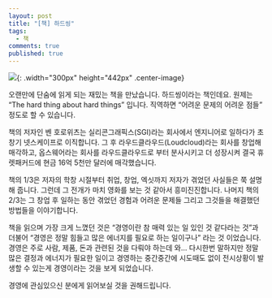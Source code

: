 ```yaml
---
layout: post
title: "[책] 하드씽"
tags: 
  - 책
comments: true
published: true
---
```


![](https://lh3.googleusercontent.com/enaXi28U1HY47kqRq08bl0lyZ18IU8Aoyhqb6RX6VLUlnRmDrWRfMw51wgtTO0gnP2tyWqsHDatzLel5Bg3keXD-c_ScRI3V_v5yp3H5bp6Cu-1ts2ySWWvNvxXYiA0IUdW0gd2ZkE5YIZ1TrpYvghv6xAz-_anVm53WgO8FYy5nNqTRBgwNgaq5rOddc_8FkGTd5pJ55Ooga9RenKtk5o_XDU6YiTPx4BI7Ok5uokMBV_zomWX-Du-_6BUL6njziEF-MTTleU0Iy6s1qu4OuzCV4biP1yjbLTIerklI82OvCMjyGUg6gfym96wuulPtNWgjA0IMaEwc396Ywauys7oXV0b2R8VMbRgmSM0tikPwbbDnRo2HQ3q1WeapurzwJuS0g-_ztR8cKhMK7mIKRvs9x1_LdbhWY1qg9tUyxNVUdT8HUOnWY-G-EA9DeSXJgbYyk823MaOm9OrKYDzpuA6boAii7xeslnsOq0tmZssE_IFODqpiSwtZrhlD4Yf0iiMkOscN-kXBAIzOsmN58gkMMDHKeZH9SL2sCYcDnVlQwrgGb5joGsB5c_P50qtQ0hbNLp96-Iy5zRRLhmHVNXc_aGoXLqtT4TUJbok6QmQM4RCL9HK9SSzrdU0q-M9pGLCHwauN8b41EKeMBzA49P2K_g=w1000-no-tmp.jpg){: .width="300px" height="442px" .center-image}

오랜만에 단숨에 읽게 되는 재밌는 책을 만났습니다. 하드씽이라는 책인데요. 원제는 “The hard thing about hard things” 입니다. 직역하면 “어려운 문제의 어려운 점들” 정도로 할 수 있습니다.

책의 저자인 벤 호로위츠는 실리콘그래픽스(SGI)라는 회사에서 엔지니어로 일하다가 초창기 넷스케이프로 이직합니다. 그 후 라우드클라우드(Loudcloud)라는 회사를 창업해 매각하고, 옵스웨어라는 회사를 라우드클라우드로 부터 분사시키고 더 성장시켜 결국 휴렛패커드에 현금 16억 5천만 달러에 매각했습니다.

책의 1/3은 저자의 학창 시절부터 취업, 창업, 엑싯까지 저자가 겪었던 사실들은 쭉 설명해 줍니다. 그런데 그 전개가 마치 영화를 보는 것 같아서 흥미진진합니다. 나머지 책의 2/3는 그 창업 후 일하는 동안 겪었던 경험과 어려운 문제들 그리고 그것들을 해결했던 방법들을 이야기합니다.

책을 읽으며 가장 크게 느꼈던 것은 “경영이란 참 매력 있는 일 있인 것 같다라는 것”과 더불어 “경영은 정말 힘들고 많은 에너지를 필요로 하는 일이구나” 라는 것 이었습니다. 경영은 주로 사람, 제품, 돈과 관련된 것을 다뤄야 하는데 와… 다시한번 말하지만 정말 많은 결정과 에너지가 필요한 일이고 경영하는 중간중간에 시도때도 없이 전시상황이 발생할 수 있는게 경영이라는 것을 보게 되었습니다.

경영에 관심있으신 분에게 읽어보실 것을 권해드립니다.